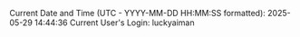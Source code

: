 Current Date and Time (UTC - YYYY-MM-DD HH:MM:SS formatted): 2025-05-29 14:44:36
Current User's Login: luckyaiman
